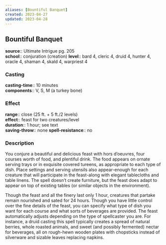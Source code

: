 ```yaml
---
aliases: [Bountiful Banquet]
created: 2023-04-27
updated: 2023-04-28
---
```


## Bountiful Banquet

**source**:: Ultimate Intrigue pg. 205  
**school**:: conjuration (creation)
**level**:: bard 4, cleric 4, druid 4, hunter 4, oracle 4, shaman 4, skald 4, warpriest 4

### Casting

**casting-time**:: 10 minutes  
**components**:: V, S, M (a turkey bone)

### Effect

**range**:: close (25 ft. + 5 ft./2 levels)  
**effect**:: feast for two creatures/level  
**duration**:: 1 hour; see text  
**saving-throw**:: none
**spell-resistance**:: no

### Description

You conjure a beautiful and delicious feast with hors d’oeuvres, four courses worth of food, and plentiful drink. The food appears on ornate serving trays or in exquisite covered tureens, as appropriate to each type of dish. Place settings and serving utensils also appear-enough for each creature that will participate in the feast-along with elegant tablecloths and table linens. The spell doesn’t create furniture, but the feast does adapt to appear on top of existing tables (or similar objects in the environment).  
  
Though the feast and all the finery last only 1 hour, creatures that partake remain nourished and sated for 24 hours. Though you have little control over the fine details of the feast, you can specify what type of dish you want for each course and what sorts of beverages are provided. The feast automatically adjusts depending on the type of spellcaster you are. For instance, a druid casting this spell typically creates a spread of natural berries, whole roasted animals, and sweet (and possibly fermented) nectar for beverages, all on rough-hewn wooden plates with chopsticks instead of silverware and sizable leaves replacing napkins.
